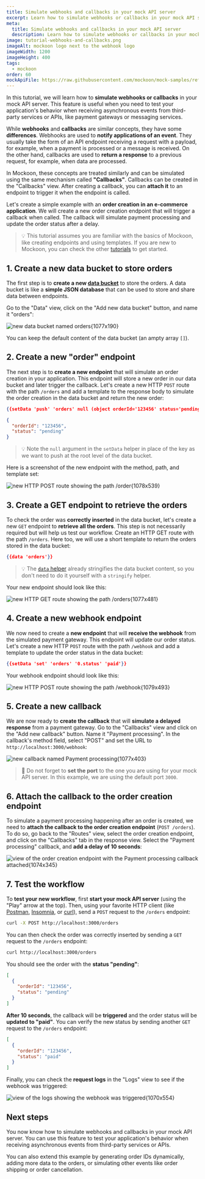 ```yaml
---
title: Simulate webhooks and callbacks in your mock API server
excerpt: Learn how to simulate webhooks or callbacks in your mock API server to test your application's behavior when receiving asynchronous events from third-party services or APIs.
meta:
  title: Simulate webhooks and callbacks in your mock API server
  description: Learn how to simulate webhooks or callbacks in your mock API server to test your application's behavior when receiving asynchronous events from third-party services or APIs.
image: tutorial-webhooks-and-callbacks.png
imageAlt: mockoon logo next to the webhook logo
imageWidth: 1200
imageHeight: 400
tags:
  - mockoon
order: 60
mockApiFile: https://raw.githubusercontent.com/mockoon/mock-samples/refs/heads/main/tutorials/simulate-webhooks-and-callbacks.json
---
```


In this tutorial, we will learn how to **simulate webhooks or callbacks** in your mock API server. This feature is useful when you need to test your application's behavior when receiving asynchronous events from third-party services or APIs, like payment gateways or messaging services.

While **webhooks** and **callbacks** are similar concepts, they have some **differences**. Webhooks are used to **notify applications of an event**. They usually take the form of an API endpoint receiving a request with a payload, for example, when a payment is processed or a message is received. On the other hand, callbacks are used to **return a response** to a previous request, for example, when data are processed.

In Mockoon, these concepts are treated similarly and can be simulated using the same mechanism called **"Callbacks"**. Callbacks can be created in the "Callbacks" view. After creating a callback, you can **attach it** to an endpoint to trigger it when the endpoint is called.

Let's create a simple example with an **order creation in an e-commerce application**. We will create a new order creation endpoint that will trigger a callback when called. The callback will simulate payment processing and update the order status after a delay.

> 💡 This tutorial assumes you are familiar with the basics of Mockoon, like creating endpoints and using templates. If you are new to Mockoon, you can check the other [tutorials](/tutorials/) to get started.

## 1. Create a new data bucket to store orders

The first step is to **create a new [data bucket](/docs/latest/data-buckets/overview/)** to store the orders. A data bucket is like a **simple JSON database** that can be used to store and share data between endpoints.

Go to the "Data" view, click on the "Add new data bucket" button, and name it "orders":

![new data bucket named orders{1077x190}](/images/tutorials/simulate-webhooks-and-callbacks/new-orders-data-bucket.png)

You can keep the default content of the data bucket (an ampty array `[]`).

## 2. Create a new "order" endpoint

The next step is to **create a new endpoint** that will simulate an order creation in your application. This endpoint will store a new order in our data bucket and later trigger the callback. Let's create a new HTTP `POST` route with the path `/orders` and add a template to the response body to simulate the order creation in the data bucket and return the new order:

```json
{{setData 'push' 'orders' null (object orderId='123456' status='pending')}}

{
  "orderId": "123456",
  "status": "pending"
}
```

> 💡 Note the `null` argument in the `setData` helper in place of the key as we want to push at the root level of the data bucket.

Here is a screenshot of the new endpoint with the method, path, and template set:

![new HTTP POST route showing the path /order{1078x539}](/images/tutorials/simulate-webhooks-and-callbacks/create-order-endpoint.png)

## 3. Create a GET endpoint to retrieve the orders

To check the order was **correctly inserted** in the data bucket, let's create a new `GET` endpoint to **retrieve all the orders**. This step is not necessarily required but will help us test our workflow. Create an HTTP GET route with the path `/orders`. Here too, we will use a short template to return the orders stored in the data bucket:

```json
{{data 'orders'}}
```

> 💡 The [`data` helper](/docs/latest/templating/mockoon-helpers/#data) already stringifies the data bucket content, so you don't need to do it yourself with a `stringify` helper.

Your new endpoint should look like this:

![new HTTP GET route showing the path /orders{1077x481}](/images/tutorials/simulate-webhooks-and-callbacks/create-get-orders-endpoint.png)

## 4. Create a new webhook endpoint

We now need to create a **new endpoint** that will **receive the webhook** from the simulated payment gateway. This endpoint will update our order status. Let's create a new HTTP `POST` route with the path `/webhook` and add a template to update the order status in the data bucket:

```json
{{setData 'set' 'orders' '0.status' 'paid'}}
```

Your webhook endpoint should look like this:

![new HTTP POST route showing the path /webhook{1079x493}](/images/tutorials/simulate-webhooks-and-callbacks/create-webhook-endpoint.png)

## 5. Create a new callback

We are now ready to **create the callback** that will **simulate a delayed response** from a payment gateway. Go to the "Callbacks" view and click on the "Add new callback" button. Name it "Payment processing". In the callback's method field, select "POST" and set the URL to `http://localhost:3000/webhook`:

![new callback named Payment processing{1077x403}](/images/tutorials/simulate-webhooks-and-callbacks/create-payment-processing-callback.png)

> 📝 Do not forget to **set the port** to the one you are using for your mock API server. In this example, we are using the default port `3000`.

## 6. Attach the callback to the order creation endpoint

To simulate a payment processing happening after an order is created, we need to **attach the callback to the order creation endpoint** (`POST /orders`). To do so, go back to the "Routes" view, select the order creation endpoint, and click on the "Callbacks" tab in the response view. Select the "Payment processing" callback, and **add a delay of 10 seconds**:

![view of the order creation endpoint with the Payment processing callback attached{1074x345}](/images/tutorials/simulate-webhooks-and-callbacks/attach-callback-to-order-endpoint.png)

## 7. Test the workflow

To **test your new workflow**, first **start your mock API server** (using the "Play" arrow at the top). Then, using your favorite HTTP client (like [Postman](https://www.postman.com/), [Insomnia](https://insomnia.rest/), or [curl](https://curl.se/)), send a `POST` request to the `/orders` endpoint:

```bash
curl -X POST http://localhost:3000/orders
```

You can then check the order was correctly inserted by sending a `GET` request to the `/orders` endpoint:

```bash
curl http://localhost:3000/orders
```

You should see the order with the **status "pending"**:

```json
[
  {
    "orderId": "123456",
    "status": "pending"
  }
]
```

**After 10 seconds**, the callback will be **triggered** and the order status will be **updated to "paid"**. You can verify the new status by sending another `GET` request to the `/orders` endpoint:

```json
[
  {
    "orderId": "123456",
    "status": "paid"
  }
]
```

Finally, you can check the **request logs** in the "Logs" view to see if the webhook was triggered:

![view of the logs showing the webhook was triggered{1070x554}](/images/tutorials/simulate-webhooks-and-callbacks/webhook-triggered-logs-entry.png)

## Next steps

You now know how to simulate webhooks and callbacks in your mock API server. You can use this feature to test your application's behavior when receiving asynchronous events from third-party services or APIs.

You can also extend this example by generating order IDs dynamically, adding more data to the orders, or simulating other events like order shipping or order cancellation.
